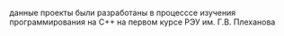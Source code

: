 данные проекты были разработаны в процесссе изучения программирования на C++ на первом курсе РЭУ им. Г.В. Плеханова
